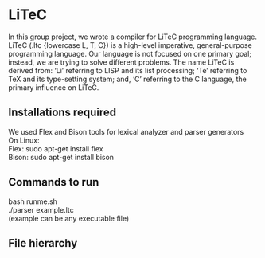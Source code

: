 # LiTeC #
In this group project, we wrote a compiler for LiTeC programming language. <br />
LiTeC (.ltc {lowercase L, T, C}) is a high-level imperative, general-purpose programming language. Our language is not focused on one primary goal; instead, we are trying to solve different problems. The name LiTeC is derived from: ‘Li’ referring to LISP and its list processing; ‘Te’ referring to TeX and its type-setting system; and, ‘C’ referring to the C language, the primary influence on LiTeC.<br />

## Installations required ##
We used Flex and Bison tools for lexical analyzer and parser generators<br />
On Linux:<br />
Flex: sudo apt-get install flex<br />
Bison: sudo apt-get install bison<br />

## Commands to run ##
bash runme.sh <br />
./parser example.ltc<br />
(example can be any executable file)

## File hierarchy ##
